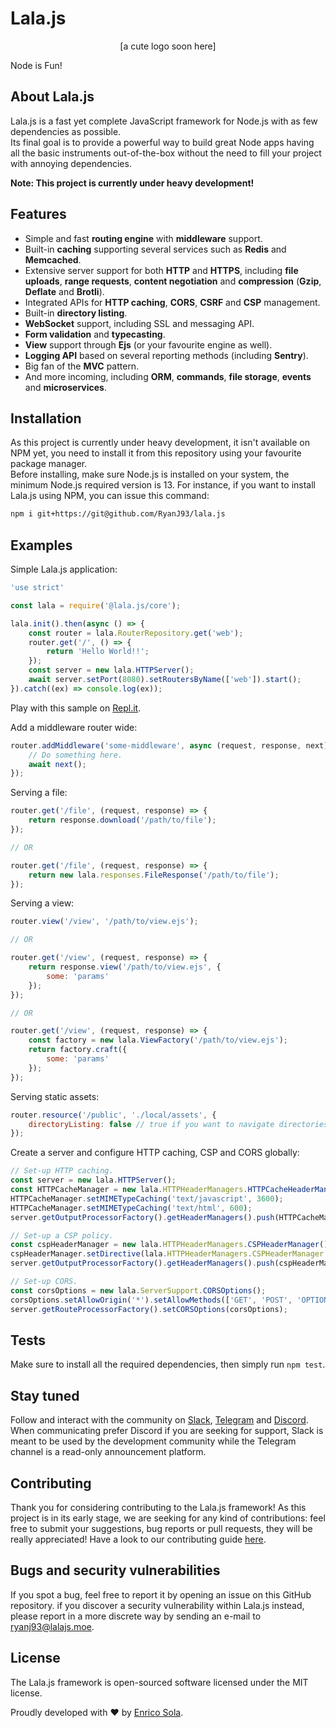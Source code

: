 # Lala.js

<p align="center">
[a cute logo soon here]
</p>

Node is Fun!

## About Lala.js

Lala.js is a fast yet complete JavaScript framework for Node.js with as few dependencies as possible.
<br />
Its final goal is to provide a powerful way to build great Node apps having all the basic instruments out-of-the-box without the need to fill your project with annoying dependencies.

**Note: This project is currently under heavy development!**

## Features

- Simple and fast **routing engine** with **middleware** support.
- Built-in **caching** supporting several services such as **Redis** and **Memcached**.
- Extensive server support for both **HTTP** and **HTTPS**, including **file uploads**, **range requests**, **content negotiation** and **compression** (**Gzip**, **Deflate** and **Brotli**).
- Integrated APIs for **HTTP caching**, **CORS**, **CSRF** and **CSP** management.
- Built-in **directory listing**.
- **WebSocket** support, including SSL and messaging API.
- **Form validation** and **typecasting**.
- **View** support through **Ejs** (or your favourite engine as well).
- **Logging API** based on several reporting methods (including **Sentry**).
- Big fan of the **MVC** pattern.
- And more incoming, including **ORM**, **commands**, **file storage**, **events** and **microservices**.

## Installation

As this project is currently under heavy development, it isn't available on NPM yet, you need to install it from this repository using your favourite package manager.
<br />
Before installing, make sure Node.js is installed on your system, the minimum Node.js required version is 13. 
For instance, if you want to install Lala.js using NPM, you can issue this command:

```bash
npm i git+https://git@github.com/RyanJ93/lala.js
```

## Examples

Simple Lala.js application:

```javascript
'use strict'

const lala = require('@lala.js/core');

lala.init().then(async () => {
    const router = lala.RouterRepository.get('web');
    router.get('/', () => {
        return 'Hello World!!';
    });
    const server = new lala.HTTPServer();
    await server.setPort(8080).setRoutersByName(['web']).start();
}).catch((ex) => console.log(ex));
```
Play with this sample on [Repl.it](https://repl.it/@ryanj93/HelloWorld).

Add a middleware router wide:

```javascript
router.addMiddleware('some-middleware', async (request, response, next) => {
    // Do something here.
    await next();
});
```

Serving a file:

```javascript
router.get('/file', (request, response) => {
    return response.download('/path/to/file');
});

// OR

router.get('/file', (request, response) => {
    return new lala.responses.FileResponse('/path/to/file');
});
```

Serving a view:

```javascript
router.view('/view', '/path/to/view.ejs');

// OR

router.get('/view', (request, response) => {
    return response.view('/path/to/view.ejs', {
        some: 'params'
    });
});

// OR

router.get('/view', (request, response) => {
    const factory = new lala.ViewFactory('/path/to/view.ejs');
    return factory.craft({
        some: 'params'
    });
});
```

Serving static assets: 

```javascript
router.resource('/public', './local/assets', {
    directoryListing: false // true if you want to navigate directories from your browser.
});
```

Create a server and configure HTTP caching, CSP and CORS globally:

```javascript
// Set-up HTTP caching.
const server = new lala.HTTPServer();
const HTTPCacheManager = new lala.HTTPHeaderManagers.HTTPCacheHeaderManager();
HTTPCacheManager.setMIMETypeCaching('text/javascript', 3600);
HTTPCacheManager.setMIMETypeCaching('text/html', 600);
server.getOutputProcessorFactory().getHeaderManagers().push(HTTPCacheManager);

// Set-up a CSP policy.
const cspHeaderManager = new lala.HTTPHeaderManagers.CSPHeaderManager();
cspHeaderManager.setDirective(lala.HTTPHeaderManagers.CSPHeaderManager.DEFAULT_SRC, ["'self'"]);
server.getOutputProcessorFactory().getHeaderManagers().push(cspHeaderManager);

// Set-up CORS.
const corsOptions = new lala.ServerSupport.CORSOptions();
corsOptions.setAllowOrigin('*').setAllowMethods(['GET', 'POST', 'OPTIONS']).setAllowHeaders(['X-PINGOTHER', 'Content-Type']);
server.getRouteProcessorFactory().setCORSOptions(corsOptions);
```

## Tests

Make sure to install all the required dependencies, then simply run `npm test`.

## Stay tuned

Follow and interact with the community on [Slack](https://join.slack.com/t/lalajs/shared_invite/zt-bq06yw7m-_88xeSAc7YH~1ytbE_AdJg), [Telegram](https://t.me/1287126580) and [Discord](https://discord.gg/PpNS22).
<br />
When communicating prefer Discord if you are seeking for support, Slack is meant to be used by the development community while the Telegram channel is a read-only announcement platform.

## Contributing

Thank you for considering contributing to the Lala.js framework! As this project is in its early stage, we are seeking for any kind of contributions: feel free to submit your suggestions, bug reports or pull requests, they will be really appreciated!
Have a look to our contributing guide [here](https://github.com/RyanJ93/lala.js/blob/master/CONTRIBUTING.md).

## Bugs and security vulnerabilities

If you spot a bug, feel free to report it by opening an issue on this GitHub repository. if you discover a security vulnerability within Lala.js instead, please report in a more discrete way by sending an e-mail to ryanj93@lalajs.moe.

## License

The Lala.js framework is open-sourced software licensed under the MIT license.


Proudly developed with ❤️ by [Enrico Sola](https://www.enricosola.com).